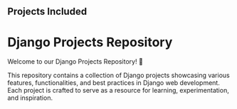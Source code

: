 ## Projects Included

# Django Projects Repository

Welcome to our Django Projects Repository! 🎉

This repository contains a collection of Django projects showcasing various features, functionalities, and best practices in Django web development. Each project is crafted to serve as a resource for learning, experimentation, and inspiration.


